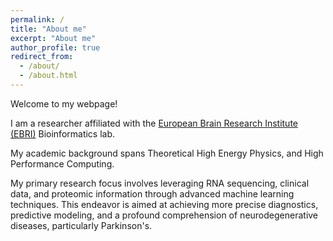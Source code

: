```yaml
---
permalink: /
title: "About me"
excerpt: "About me"
author_profile: true
redirect_from: 
  - /about/
  - /about.html
---
```


Welcome to my webpage!

I am a researcher affiliated with the  [European Brain Research Institute (EBRI)](https://www.ebri.it/) Bioinformatics lab.

My academic background spans Theoretical High Energy Physics, and High Performance Computing. 

My primary research focus involves leveraging RNA sequencing, clinical data, and proteomic information through advanced machine learning techniques. This endeavor is aimed at achieving more precise diagnostics, predictive modeling, and a profound comprehension of neurodegenerative diseases, particularly Parkinson's.
